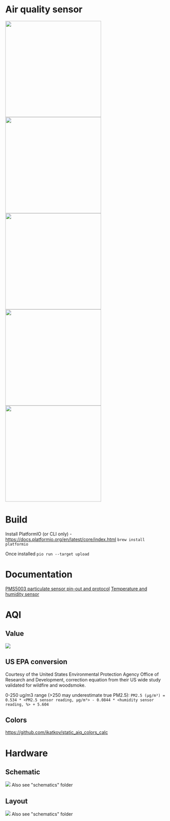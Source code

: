 # Air quality sensor

<img src="./side.jpg" width="300"> 
<img src="./front.jpg" width="300"> 
<img src="./back.jpg" width="300"> 
<img src="./sensor.jpg" width="300"> 
<img src="./case.jpg" width="300"> 

# Build

Install PlatformIO (or CLI only) - https://docs.platformio.org/en/latest/core/index.html
`brew install platformio`

Once installed
`pio run --target upload`


# Documentation

[PMS5003 particulate sensor pin-out and protocol]( 
https://www.aqmd.gov/docs/default-source/aq-spec/resources-page/plantower-pms5003-manual_v2-3.pdf)
[Temperature and humidity sensor](https://www.sparkfun.com/datasheets/Sensors/Temperature/DHT22.pdf)

# AQI
## Value
<img src="./aqi-equation.png">

## US EPA conversion
Courtesy of the United States Environmental Protection Agency Office of Research and Development, correction equation from their US wide study validated for wildfire and woodsmoke.

0-250 ug/m3 range (>250 may underestimate true PM2.5):
`PM2.5 (µg/m³) = 0.534 * <PM2.5 sensor reading, µg/m³> - 0.0844 * <humidity sensor reading, %> + 5.604`

## Colors

https://github.com/ikatkov/static_aiq_colors_calc

# Hardware
## Schematic
<img src="./pcb-schematic.jpg"> 
Also see "schematics" folder

## Layout
<img src="./pcb-layout.jpg"> 
Also see "schematics" folder
